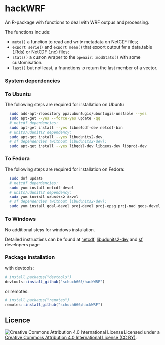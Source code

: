 # hackWRF
An R-package with functions to deal with WRF outpus and processing.

The functions include:
- `meta()` a function to read and write metadata on NetCDF files;
- `export_serie()` and `export_mean()` that export output for a data.table (.Rds) or NetCDF (.nc) files;
- `stats()` a custon wraper to the `openair::modStats()` with some customisation.
- `last()` but not least, a fnunctions to return the last member of a vector.

### System dependencies

### To Ubuntu
The following steps are required for installation on Ubuntu:
```bash
  sudo add-apt-repository ppa:ubuntugis/ubuntugis-unstable --yes
  sudo apt-get --yes --force-yes update -qq
  # netcdf dependencies:
  sudo apt-get install --yes libnetcdf-dev netcdf-bin
  # units/udunits2 dependency:
  sudo apt-get install --yes libudunits2-dev
  # sf dependencies (without libudunits2-dev):
  sudo apt-get install --yes libgdal-dev libgeos-dev libproj-dev
```

### To Fedora
The following steps are required for installation on Fedora:
```bash
  sudo dnf update
  # netcdf dependencies:
  sudo yum install netcdf-devel
  # units/udunits2 dependency:
  sudo yum install udunits2-devel
  # sf dependencies (without libudunits2-dev):
  sudo yum install gdal-devel proj-devel proj-epsg proj-nad geos-devel
```

### To Windows
No additional steps for windows installation.

Detailed instructions can be found at [netcdf](https://www.unidata.ucar.edu/software/netcdf/), [libudunits2-dev](https://r-quantities.github.io/units/) and [sf](https://r-spatial.github.io/sf/#installing) developers page.

### Package installation

with devtools:

```r
# install.packages("devtools")
devtools::install_github("schuch666/hackWRF")
```

or remotes:

```r
# install.packages("remotes")
remotes::install_github("schuch666/hackWRF")
```

## Licence

![Creative Commons Attribution 4.0 International License](https://github.com/creativecommons/cc-cert-core/blob/master/images/cc-by-88x31.png "CC BY")
Licensed under a [Creative Commons Attribution 4.0 International License (CC BY)](https://creativecommons.org/licenses/by/4.0/).
